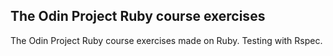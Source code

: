 ## The Odin Project Ruby course exercises

The Odin Project Ruby course exercises made on Ruby.
Testing with Rspec. 
